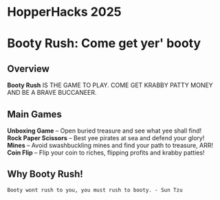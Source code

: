 # HopperHacks 2025

# Booty Rush: Come get yer' booty

## Overview  
**Booty Rush** IS THE GAME TO PLAY. COME GET KRABBY PATTY MONEY AND BE A BRAVE BUCCANEER. 

## Main Games
**Unboxing Game** – Open buried treasure and see what yee shall find! </br>
**Rock Paper Scissors** – Best yee pirates at sea and defend your glory! </br>
**Mines** – Avoid swashbuckling mines and find your path to treasure, ARR! </br>
**Coin Flip** – Flip your coin to riches, flipping profits and krabby patties! </br>

## Why Booty Rush!
    Booty wont rush to you, you must rush to booty. - Sun Tzu